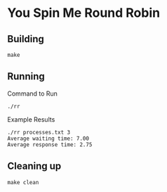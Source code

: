 # You Spin Me Round Robin

## Building

```shell
make
```

## Running

Command to Run
```shell
./rr
```

Example Results
```shell
./rr processes.txt 3 
Average waiting time: 7.00
Average response time: 2.75
```

## Cleaning up

```shell
make clean
```
